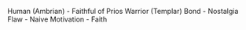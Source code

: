 Human (Ambrian) - Faithful of Prios
Warrior (Templar)
Bond - Nostalgia 
Flaw - Naive
Motivation - Faith